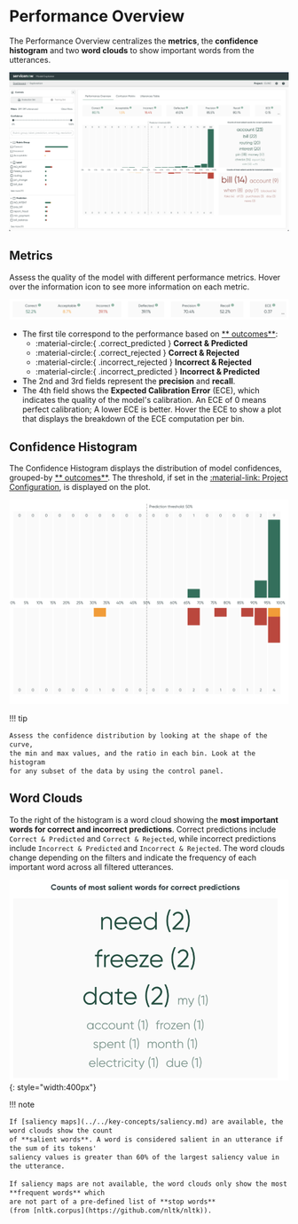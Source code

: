 # Performance Overview

The Performance Overview centralizes the **metrics**, the **confidence histogram** and two **word
clouds** to show important words from the utterances.

![Screenshot](../../_static/images/exploration-space/performance-overview.png)

## Metrics

Assess the quality of the model with different performance metrics. Hover over the information icon
to see more information on each metric.

![Screenshot](../../_static/images/exploration-space/metrics.png)

* The first tile correspond to the performance based on [**
  outcomes**](../../key-concepts/outcomes.md):
    * :material-circle:{ .correct_predicted } **Correct & Predicted**
    * :material-circle:{ .correct_rejected } **Correct & Rejected**
    * :material-circle:{ .incorrect_rejected } **Incorrect & Rejected**
    * :material-circle:{ .incorrect_predicted } **Incorrect & Predicted**
* The 2nd and 3rd fields represent the **precision** and **recall**.
* The 4th field shows the **Expected Calibration Error** (ECE), which indicates the quality of the
  model's calibration. An ECE of 0 means perfect calibration; A lower ECE is better. Hover the ECE
  to show a plot that displays the breakdown of the ECE computation per bin.

## Confidence Histogram

The Confidence Histogram displays the distribution of model confidences, grouped-by [**
outcomes**](../../key-concepts/outcomes.md). The threshold, if set in
the [:material-link: Project Configuration](../../reference/configuration/project.md), is displayed
on the plot.

![Screenshot](../../_static/images/exploration-space/confidence-histogram.png)

!!! tip

    Assess the confidence distribution by looking at the shape of the curve,
    the min and max values, and the ratio in each bin. Look at the histogram
    for any subset of the data by using the control panel.

## Word Clouds

To the right of the histogram is a word cloud showing the **most important words for correct and
incorrect predictions**. Correct predictions include `Correct & Predicted` and `Correct & Rejected`,
while incorrect predictions include `Incorrect & Predicted` and `Incorrect & Rejected`. The word
clouds change depending on the filters and indicate the frequency of each important word across all
filtered utterances.

![Screenshot](../../_static/images/exploration-space/word-cloud.png){: style="width:400px"}

!!! note

    If [saliency maps](../../key-concepts/saliency.md) are available, the word clouds show the count
    of **salient words**. A word is considered salient in an utterance if the sum of its tokens'
    saliency values is greater than 60% of the largest saliency value in the utterance.

    If saliency maps are not available, the word clouds only show the most **frequent words** which
    are not part of a pre-defined list of **stop words**
    (from [nltk.corpus](https://github.com/nltk/nltk)).
